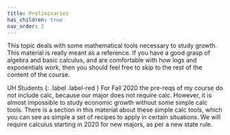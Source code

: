 ```yaml
---
title: Preliminaries
has_children: true
nav_order: 2
---
```


This topic deals with some mathematical tools necessary to study growth. This material is really meant as a reference. If you have a good grasp of algebra and basic calculus, and are comfortable with how logs and exponentials work, then you should feel free to skip to the rest of the content of the course. 

UH Students {: .label .label-red } For Fall 2020 the pre-reqs of my course do not include calc, because our major does not require calc. However, it is almost impossible to study economic growth without some simple calc tools. There is a section in this material about these simple calc tools, which you can see as simple a set of recipes to apply in certain situations. We will require calculus starting in 2020 for new majors, as per a new state rule. 
